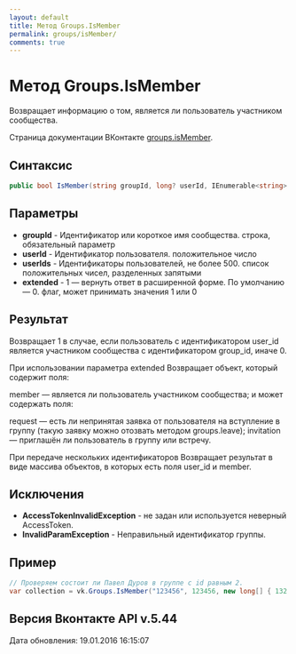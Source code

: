 ```yaml
---
layout: default
title: Метод Groups.IsMember
permalink: groups/isMember/
comments: true
---
```

# Метод Groups.IsMember
Возвращает информацию о том, является ли пользователь участником сообщества.

Страница документации ВКонтакте [groups.isMember](https://vk.com/dev/groups.isMember).

## Синтаксис
``` csharp
public bool IsMember(string groupId, long? userId, IEnumerable<string> userIds, bool? extended)
```

## Параметры
+ **groupId** - Идентификатор или короткое имя сообщества. строка, обязательный параметр
+ **userId** - Идентификатор пользователя. положительное число
+ **userIds** - Идентификаторы пользователей, не более 500. список положительных чисел, разделенных запятыми
+ **extended** - 1  — вернуть ответ в расширенной форме. По умолчанию — 0. флаг, может принимать значения 1 или 0

## Результат
Возвращает 1 в случае, если пользователь с идентификатором user_id является участником сообщества с идентификатором group_id, иначе 0. 

При использовании параметра extended Возвращает объект, который содержит поля: 

member — является ли пользователь участником сообщества; 
и может содержать поля: 

request — есть ли непринятая заявка от пользователя на вступление в группу (такую заявку можно отозвать методом groups.leave); 
invitation — приглашён ли пользователь в группу или встречу. 


При передаче нескольких идентификаторов Возвращает результат в виде массива объектов, в которых есть поля user_id и member.

## Исключения
+ **AccessTokenInvalidException** - не задан или используется неверный AccessToken.
+ **InvalidParamException** - Неправильный идентификатор группы.

## Пример
```csharp
// Проверяем состоит ли Павел Дуров в группе с id равным 2.
var collection = vk.Groups.IsMember("123456", 123456, new long[] { 132 132 }, false);
```

## Версия Вконтакте API v.5.44
Дата обновления: 19.01.2016 16:15:07
